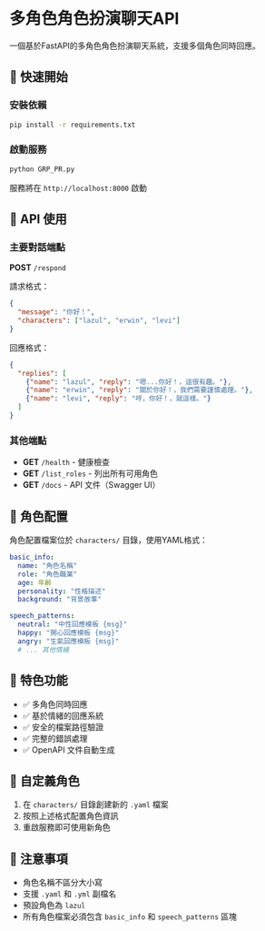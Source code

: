 # 多角色角色扮演聊天API

一個基於FastAPI的多角色角色扮演聊天系統，支援多個角色同時回應。

## 🚀 快速開始

### 安裝依賴
```bash
pip install -r requirements.txt
```

### 啟動服務
```bash
python GRP_PR.py
```

服務將在 `http://localhost:8000` 啟動

## 📖 API 使用

### 主要對話端點
**POST** `/respond`

請求格式：
```json
{
  "message": "你好！",
  "characters": ["lazul", "erwin", "levi"]
}
```

回應格式：
```json
{
  "replies": [
    {"name": "lazul", "reply": "嗯...你好！，這很有趣。"},
    {"name": "erwin", "reply": "關於你好！，我們需要謹慎處理。"},
    {"name": "levi", "reply": "哼，你好！，就這樣。"}
  ]
}
```

### 其他端點
- **GET** `/health` - 健康檢查
- **GET** `/list_roles` - 列出所有可用角色
- **GET** `/docs` - API 文件（Swagger UI）

## 👥 角色配置

角色配置檔案位於 `characters/` 目錄，使用YAML格式：

```yaml
basic_info:
  name: "角色名稱"
  role: "角色職業"
  age: 年齡
  personality: "性格描述"
  background: "背景故事"

speech_patterns:
  neutral: "中性回應模板 {msg}"
  happy: "開心回應模板 {msg}"
  angry: "生氣回應模板 {msg}"
  # ... 其他情緒
```

## 🎯 特色功能

- ✅ 多角色同時回應
- ✅ 基於情緒的回應系統
- ✅ 安全的檔案路徑驗證
- ✅ 完整的錯誤處理
- ✅ OpenAPI 文件自動生成

## 🔧 自定義角色

1. 在 `characters/` 目錄創建新的 `.yaml` 檔案
2. 按照上述格式配置角色資訊
3. 重啟服務即可使用新角色

## 📝 注意事項

- 角色名稱不區分大小寫
- 支援 `.yaml` 和 `.yml` 副檔名
- 預設角色為 `lazul`
- 所有角色檔案必須包含 `basic_info` 和 `speech_patterns` 區塊 